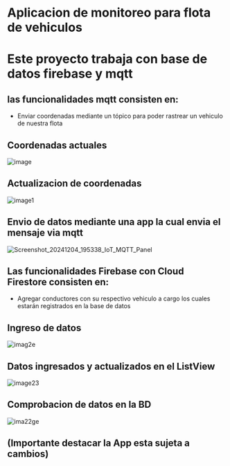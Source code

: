# Aplicacion de monitoreo para flota de vehiculos

# Este proyecto trabaja con base de datos firebase y mqtt 

## las funcionalidades mqtt consisten en:
- Enviar coordenadas mediante un tópico para poder rastrear un vehiculo de nuestra flota

## Coordenadas actuales
![image](https://github.com/user-attachments/assets/5046599a-1168-411d-af36-39ad50813462)

## Actualizacion de coordenadas
![image1](https://github.com/user-attachments/assets/74f79319-8a6b-42a4-bdb6-12a56effe2f2)


## Envio de datos mediante una app la cual envia el mensaje via mqtt
![Screenshot_20241204_195338_IoT_MQTT_Panel](https://github.com/user-attachments/assets/d5258064-e5bc-4497-b474-21d11bb2222a)

## Las funcionalidades Firebase con Cloud Firestore consisten en:
- Agregar conductores con su respectivo vehiculo a cargo los cuales estarán registrados en la base de datos


## Ingreso de datos
![imag2e](https://github.com/user-attachments/assets/7ddafc79-1366-4f02-b154-58989b491424)
## Datos ingresados y actualizados en el ListView
![image23](https://github.com/user-attachments/assets/985a4633-f1e2-4776-b231-8664af9a9f13)
## Comprobacion de datos en la BD
![ima22ge](https://github.com/user-attachments/assets/196d06fa-6678-457c-a1b2-966e820c529d)


## (Importante destacar la App esta sujeta a cambios)
